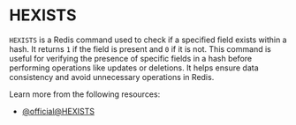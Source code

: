 # HEXISTS

`HEXISTS` is a Redis command used to check if a specified field exists within a hash. It returns `1` if the field is present and `0` if it is not. This command is useful for verifying the presence of specific fields in a hash before performing operations like updates or deletions. It helps ensure data consistency and avoid unnecessary operations in Redis.

Learn more from the following resources:

- [@official@HEXISTS](https://redis.io/docs/latest/commands/hexists/)